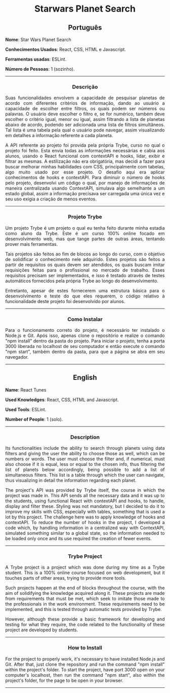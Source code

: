 <h1 align="center">Starwars Planet Search</h1>

<h2 align="center">Português</h2>


**Nome**: Star Wars Planet Search

**Conhecimentos Usados**: React, CSS, HTML e Javascript.

**Ferramentas usadas**: ESLint.

**Número de Pessoas**: 1 (sozinho).

-----------------------

<h3 align="center">Descrição</h3>

<p align="justify">Suas funcionalidades envolvem a capacidade de pesquisar planetas de acordo com diferentes critérios de informação, dando ao usuário a capacidade de escolher entre filtros, os quais podem ser números ou palavras. O usuário deve escolher o filtro e, se for numérico, também deve escolher o critério igual, menor ou igual, assim filtrando a lista de planetas abaixo de acordo, podendo ser adicionada uma lista de filtros simultâneos. Tal lista é uma tabela pela qual o usuário pode navegar, assim visualizando em detalhes a informação referente a cada planeta.</p>
<p align="justify">A API referente ao projeto foi provida pela própria Trybe, curso no qual o projeto foi feito. Esta envia todas as informações necessárias e cabia aos alunos, usando o React funcional com contextAPI e hooks, lidar, exibir e filtrar as mesmas. A estilização não era obrigatória, mas decidi a fazer para buscar melhorar minhas habilidades com CSS, principalmente com tabelas, algo muito usado por esse projeto. O desafio aqui era aplicar conhecimentos de hooks e contextAPI. Para diminuir o número de hooks pelo projeto, desenvolvi um código o qual, por manejo de informações de maneira centralizada usando ContextAPI, simulava algo semelhante a um estado global, assim a informação precisava ser carregada uma única vez e seu uso exigia a criação de menos eventos.</p>

-----------------------

<h3 align="center">Projeto Trybe</h3>

  <p align="justify">Um projeto Trybe é um projeto o qual eu tenha feito durante minha estadia como aluno da Trybe. Este é um curso 100% online focado em desenvolvimento web, mas que tange partes de outras áreas, tentando prover mais ferramentas.</p>
  <p align="justify">Tais projetos são feitos ao fim de blocos ao longo do curso, com o objetivo de solidificar o conhecimento nele adquirido. Estes projetos são feitos a partir de requisitos os quais devem ser atendidos, os quais buscam imitar requisições feitas para o profissional no mercado de trabalho. Esses requisitos precisam ser implementados, e isso é testado através de testes automáticos fornecidos pela própria Trybe ao longo do desenvolvimento.</p>
  <p align="justify">Entretanto, apesar de estes fornecerem uma estrutura básica para o desenvolvimento e teste do que eles requerem, o código relativo à funcionalidade deste projeto foi desenvolvido por alunos.</p>

-----------------------

<h3 align="center">Como Instalar</h3>
<p align="justify">Para o funcionamento correto do projeto, é necessário ter instalado o Node.js e Git. Após isso, apenas clone o repositório e realize o comando "npm install" dentro da pasta do projeto. Para iniciar o projeto, tenha a porta 3000 liberada no localhost de seu computador e então execute o comando "npm start", também dentro da pasta, para que a página se abra em seu navegador. </p>

-----------------------

<h2 align="center">English</h2>


**Name**: React Tunes

**Used Knowledges**: React, CSS, HTML and Javascript.

**Used Tools**: ESLint.

**Number of People**: 1 (solo).

-----------------------

<h3 align="center">Description</h3>

<p align="justify">Its functionalities include the ability to search through planets using data filters and giving the user the ability to choose those as well, which can be numbers or words. The user must choose the filter and, if numerical, must also choose if it is equal, less or equal to the chosen info, thus filtering the list of planets below accordingly, being possible to add a list of simultaneous filters. This list is a table through which the user can navigate, thus visualizing in detail the information regarding each planet.</p>
<p align="justify">The project's API was provided by Trybe itself, the course in which the project was made in. This API sends all the necessary data and it was up to the students, using functional React with contextAPI and hooks, to handle, display and filter these. Styling was not mandatory, but I decided to do it to improve my skills with CSS, especially with tables, something that is used a lot by this project. The challenge here was to apply knowledge of hooks and contextAPI. To reduce the number of hooks in the project, I developed a code which, by handling information in a centralized way with ContextAPI, simulated something similar to a global state, so the information needed to be loaded only once and its use required the creation of fewer events.</p>

-----------------------

<h3 align="center">Trybe Project</h3>

  <p align="justify">A Trybe project is a project which was done during my time as a Trybe student. This is a 100% online course focused on web development, but it touches parts of other areas, trying to provide more tools.</p>
  <p align="justify">Such projects happen at the end of blocks throughout the course, with the aim of solidifying the knowledge acquired along  it. These projects are made from requirements that must be met, which seek to imitate those made to the professionals in the work environment. These requirements need to be implemented, and this is tested through automatic tests provided by Trybe.</p>
  <p align="justify">However, although these provide a basic framework for developing and testing for what they require, the code related to the functionality of these project are developed by students.</p>

-----------------------

<h3 align="center">How to Install</h3>
<p align="justify">For the project to properly work, it's necessary to have installed Node.js and Git. After that, just clone the repository and run the command "npm install" within the project's folder. To start the project, have port 3000 open on your computer's localhost, then run the command "npm start", also within the project's folder, for the page to be open in your browser.</p>

-----------------------
